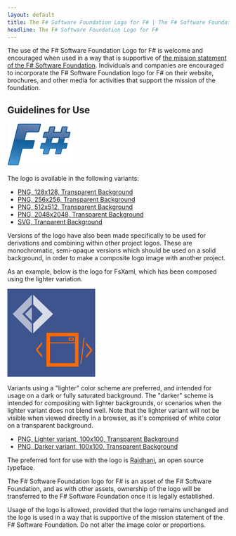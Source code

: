 ```yaml
---
layout: default
title: The F# Software Foundation Logo for F# | The F# Software Foundation
headline: The F# Software Foundation Logo for F#
---
```


The use of the F# Software Foundation Logo for F#  is welcome and encouraged when used in a way
that is supportive of [the mission statement of the F# Software Foundation](http://fsharp.org/foundation.html).
Individuals and companies are encouraged to incorporate the F# Software Foundation 
logo for F# on their website, brochures, and other media for activities that support the mission of the foundation.

## Guidelines for Use

![The F# Software Foundation Logo for F#](/img/logo.png)

The logo is available in the following variants:

 * [PNG, 128x128, Transparent Background](/img/logo/fsharp128.png)
 * [PNG, 256x256, Transparent Background](/img/logo/fsharp256.png)
 * [PNG, 512x512, Transparent Background](/img/logo/fsharp512.png)
 * [PNG, 2048x2048, Transparent Background](/img/logo/fsharp2048.png)
 * [SVG, Tranparent Background](/img/logo/fsharp.svg)

Versions of the logo have also been made specifically to be used for derivations and combining
within other project logos.  These are monochromatic, semi-opaque versions which should be used 
on a solid background, in order to make a composite logo image with another project.

As an example, below is the logo for FsXaml, which has been composed using the lighter variation.

![FsXaml Logo](/img/logo/FsXaml.png)

Variants using a "lighter" color scheme are preferred, and intended for usage on a dark or fully
saturated background.  The "darker" scheme is intended for compositing with lighter backgrounds, 
or scenarios when the lighter variant does not blend well. Note that the lighter variant will
not be visible when viewed directly in a browser, as it's comprised of white color on a transparent
background.

 * [PNG, Lighter variant, 100x100, Transparent Background](/img/logo/fsharp100mclight.png) 
 * [PNG, Darker variant, 100x100, Transparent Background](/img/logo/fsharp100mcdark.png)

The preferred font for use with the logo is [Rajdhani](https://www.google.com/fonts/specimen/Rajdhani), 
an open source typeface.

The F# Software Foundation logo for F# is an asset of the F# Software Foundation, and as with other
assets, ownership of the logo will be transferred to the F# Software Foundation once it is legally established.

Usage of the logo is allowed, provided that the logo remains unchanged and the logo is used in a way that is supportive of the mission statement of the F# Software Foundation. Do not alter the image color or proportions.


